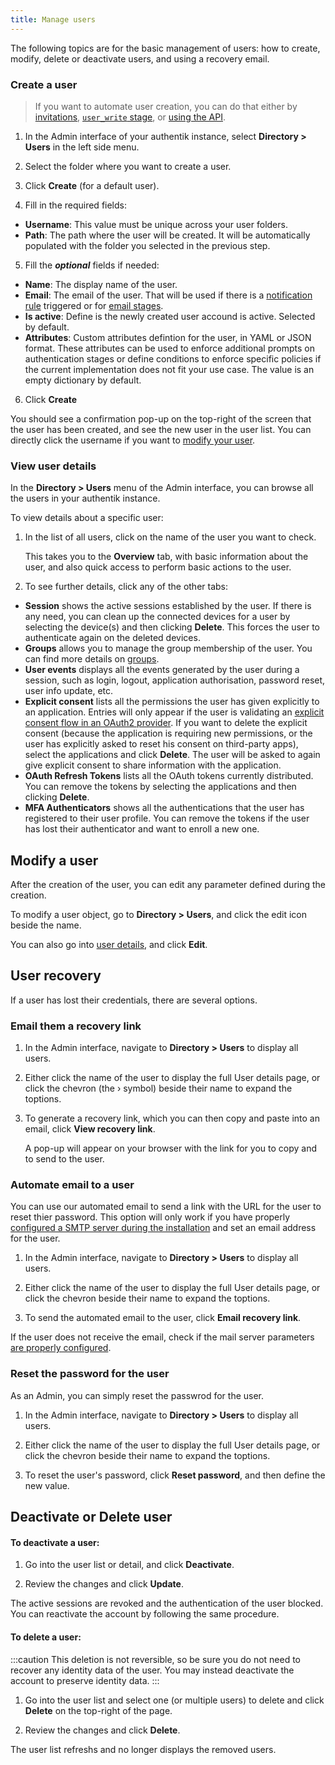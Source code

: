 ```yaml
---
title: Manage users
---
```


The following topics are for the basic management of users: how to create, modify, delete or deactivate users, and using a recovery email.

### Create a user

> If you want to automate user creation, you can do that either by [invitations](./invitations.md), [`user_write` stage](../../flow/stages/user_write), or [using the API](/developer-docs/api/browser).

1. In the Admin interface of your authentik instance, select **Directory > Users** in the left side menu.

2. Select the folder where you want to create a user.

3. Click **Create** (for a default user).

4. Fill in the required fields:

-   **Username**: This value must be unique across your user folders.
-   **Path**: The path where the user will be created. It will be automatically populated with the folder you selected in the previous step.

5. Fill the **_optional_** fields if needed:

-   **Name**: The display name of the user.
-   **Email**: The email of the user. That will be used if there is a [notification rule](../../events/notifications) triggered or for [email stages](../../flow/stages/email).
-   **Is active**: Define is the newly created user accound is active. Selected by default.
-   **Attributes**: Custom attributes defintion for the user, in YAML or JSON format. These attributes can be used to enforce additional prompts on authentication stages or define conditions to enforce specific policies if the current implementation does not fit your use case. The value is an empty dictionary by default.

6. Click **Create**

You should see a confirmation pop-up on the top-right of the screen that the user has been created, and see the new user in the user list. You can directly click the username if you want to [modify your user](./user_basic_operations#modify-a-user).

### View user details

In the **Directory > Users** menu of the Admin interface, you can browse all the users in your authentik instance.

To view details about a specific user:

1. In the list of all users, click on the name of the user you want to check.

    This takes you to the **Overview** tab, with basic information about the user, and also quick access to perform basic actions to the user.

2. To see further details, click any of the other tabs:

-   **Session** shows the active sessions established by the user. If there is any need, you can clean up the connected devices for a user by selecting the device(s) and then clicking **Delete**. This forces the user to authenticate again on the deleted devices.
-   **Groups** allows you to manage the group membership of the user. You can find more details on [groups](../group).
-   **User events** displays all the events generated by the user during a session, such as login, logout, application authorisation, password reset, user info update, etc.
-   **Explicit consent** lists all the permissions the user has given explicitly to an application. Entries will only appear if the user is validating an [explicit consent flow in an OAuth2 provider](../../providers/oauth2/). If you want to delete the explicit consent (because the application is requiring new permissions, or the user has explicitly asked to reset his consent on third-party apps), select the applications and click **Delete**. The user will be asked to again give explicit consent to share information with the application.
-   **OAuth Refresh Tokens** lists all the OAuth tokens currently distributed. You can remove the tokens by selecting the applications and then clicking **Delete**.
-   **MFA Authenticators** shows all the authentications that the user has registered to their user profile. You can remove the tokens if the user has lost their authenticator and want to enroll a new one.

## Modify a user

After the creation of the user, you can edit any parameter defined during the creation.

To modify a user object, go to **Directory > Users**, and click the edit icon beside the name.

You can also go into [user details](#view-user-details), and click **Edit**.

## User recovery

If a user has lost their credentials, there are several options.

### Email them a recovery link

1. In the Admin interface, navigate to **Directory > Users** to display all users.

2. Either click the name of the user to display the full User details page, or click the chevron (the › symbol) beside their name to expand the toptions.

3. To generate a recovery link, which you can then copy and paste into an email, click **View recovery link**.

    A pop-up will appear on your browser with the link for you to copy and to send to the user.

### Automate email to a user

You can use our automated email to send a link with the URL for the user to reset thier password. This option will only work if you have properly [configured a SMTP server during the installation](../../installation/docker-compose#email-configuration-optional-but-recommended) and set an email address for the user.

1. In the Admin interface, navigate to **Directory > Users** to display all users.

2. Either click the name of the user to display the full User details page, or click the chevron beside their name to expand the toptions.

3. To send the automated email to the user, click **Email recovery link**.

If the user does not receive the email, check if the mail server parameters [are properly configured](../../troubleshooting/emails).

### Reset the password for the user

As an Admin, you can simply reset the passwrod for the user.

1. In the Admin interface, navigate to **Directory > Users** to display all users.

2. Either click the name of the user to display the full User details page, or click the chevron beside their name to expand the toptions.

3. To reset the user's password, click **Reset password**, and then define the new value.

## Deactivate or Delete user

#### To deactivate a user:

1. Go into the user list or detail, and click **Deactivate**.

2. Review the changes and click **Update**.

The active sessions are revoked and the authentication of the user blocked. You can reactivate the account by following the same procedure.

#### To delete a user:

:::caution
This deletion is not reversible, so be sure you do not need to recover any identity data of the user.
You may instead deactivate the account to preserve identity data.
:::

1. Go into the user list and select one (or multiple users) to delete and click **Delete** on the top-right of the page.

2. Review the changes and click **Delete**.

The user list refreshs and no longer displays the removed users.

